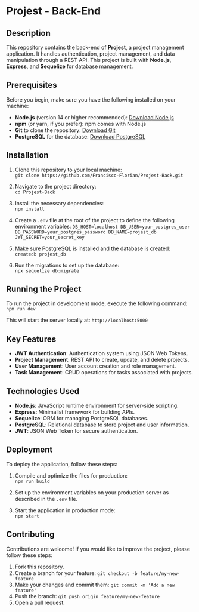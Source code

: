# Projest - Back-End

## Description

This repository contains the back-end of **Projest**, a project management application. It handles authentication, project management, and data manipulation through a REST API. This project is built with **Node.js**, **Express**, and **Sequelize** for database management.

## Prerequisites

Before you begin, make sure you have the following installed on your machine:

- **Node.js** (version 14 or higher recommended): [Download Node.js](https://nodejs.org/)
- **npm** (or yarn, if you prefer): npm comes with Node.js
- **Git** to clone the repository: [Download Git](https://git-scm.com/)
- **PostgreSQL** for the database: [Download PostgreSQL](https://www.postgresql.org/download/)

## Installation

1. Clone this repository to your local machine:  
`git clone https://github.com/Francisco-Florian/Projest-Back.git`

2. Navigate to the project directory:  
`cd Projest-Back`

3. Install the necessary dependencies:  
`npm install`

4. Create a `.env` file at the root of the project to define the following environment variables:
`DB_HOST=localhost DB_USER=your_postgres_user DB_PASSWORD=your_postgres_password DB_NAME=projest_db JWT_SECRET=your_secret_key`

5. Make sure PostgreSQL is installed and the database is created:  
`createdb projest_db`

6. Run the migrations to set up the database:  
`npx sequelize db:migrate`

## Running the Project

To run the project in development mode, execute the following command:  
`npm run dev`

This will start the server locally at: `http://localhost:5000`

## Key Features

- **JWT Authentication**: Authentication system using JSON Web Tokens.
- **Project Management**: REST API to create, update, and delete projects.
- **User Management**: User account creation and role management.
- **Task Management**: CRUD operations for tasks associated with projects.

## Technologies Used

- **Node.js**: JavaScript runtime environment for server-side scripting.
- **Express**: Minimalist framework for building APIs.
- **Sequelize**: ORM for managing PostgreSQL databases.
- **PostgreSQL**: Relational database to store project and user information.
- **JWT**: JSON Web Token for secure authentication.

## Deployment

To deploy the application, follow these steps:

1. Compile and optimize the files for production:  
`npm run build`

2. Set up the environment variables on your production server as described in the `.env` file.

3. Start the application in production mode:  
`npm start`

## Contributing

Contributions are welcome! If you would like to improve the project, please follow these steps:

1. Fork this repository.
2. Create a branch for your feature: `git checkout -b feature/my-new-feature`
3. Make your changes and commit them: `git commit -m 'Add a new feature'`
4. Push the branch: `git push origin feature/my-new-feature`
5. Open a pull request.

